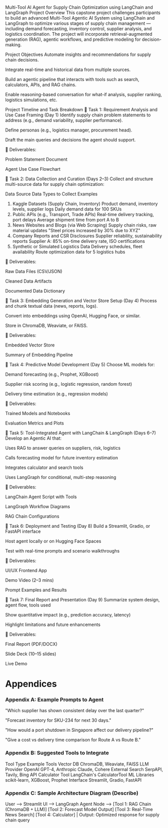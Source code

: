 Multi-Tool AI Agent for Supply Chain Optimization using LangChain and LangGraph
Project Overview
This capstone project challenges participants to build an advanced Multi-Tool Agentic AI System using LangChain and LangGraph to optimize various stages of supply chain management — including demand forecasting, inventory control, supplier analysis, and logistics coordination. The project will incorporate retrieval-augmented generation (RAG), agentic workflows, and predictive modeling for decision-making.

Project Objectives
Automate insights and recommendations for supply chain decisions.

Integrate real-time and historical data from multiple sources.

Build an agentic pipeline that interacts with tools such as search, calculators, APIs, and RAG chains.

Enable reasoning-based conversation for what-if analysis, supplier ranking, logistics simulations, etc.

Project Timeline and Task Breakdown
🔹 Task 1: Requirement Analysis and Use Case Framing (Day 1)
Identify supply chain problem statements to address (e.g., demand variability, supplier performance).

Define personas (e.g., logistics manager, procurement head).

Draft the main queries and decisions the agent should support.

📌 Deliverables:

Problem Statement Document

Agent Use Case Flowchart

🔹 Task 2: Data Collection and Curation (Days 2–3)
Collect and structure multi-source data for supply chain optimization:

Data Source	Data Types to Collect	Examples
1. Kaggle Datasets (Supply Chain, Inventory)	Product demand, inventory levels, supplier logs	Daily demand data for 100 SKUs
2. Public APIs (e.g., Transport, Trade APIs)	Real-time delivery tracking, port delays	Average shipment time from port A to B
3. News Websites and Blogs (via Web Scraping)	Supply chain risks, raw material updates	"Steel prices increased by 30% due to XYZ"
4. Company Reports and CSR Disclosures	Supplier reliability, sustainability reports	Supplier A: 85% on-time delivery rate, ISO certifications
5. Synthetic or Simulated Logistics Data	Delivery schedules, fleet availability	Route optimization data for 5 logistics hubs

📌 Deliverables:

Raw Data Files (CSV/JSON)

Cleaned Data Artifacts

Documented Data Dictionary

🔹 Task 3: Embedding Generation and Vector Store Setup (Day 4)
Process and chunk textual data (news, reports, logs).

Convert into embeddings using OpenAI, Hugging Face, or similar.

Store in ChromaDB, Weaviate, or FAISS.

📌 Deliverables:

Embedded Vector Store

Summary of Embedding Pipeline

🔹 Task 4: Predictive Model Development (Day 5)
Choose ML models for:

Demand forecasting (e.g., Prophet, XGBoost)

Supplier risk scoring (e.g., logistic regression, random forest)

Delivery time estimation (e.g., regression models)

📌 Deliverables:

Trained Models and Notebooks

Evaluation Metrics and Plots

🔹 Task 5: Tool-Integrated Agent with LangChain & LangGraph (Days 6–7)
Develop an Agentic AI that:

Uses RAG to answer queries on suppliers, risk, logistics

Calls forecasting model for future inventory estimation

Integrates calculator and search tools

Uses LangGraph for conditional, multi-step reasoning

📌 Deliverables:

LangChain Agent Script with Tools

LangGraph Workflow Diagrams

RAG Chain Configurations

🔹 Task 6: Deployment and Testing (Day 8)
Build a Streamlit, Gradio, or FastAPI interface

Host agent locally or on Hugging Face Spaces

Test with real-time prompts and scenario walkthroughs

📌 Deliverables:

UI/UX Frontend App

Demo Video (2–3 mins)

Prompt Examples and Results

🔹 Task 7: Final Report and Presentation (Day 9)
Summarize system design, agent flow, tools used

Show quantitative impact (e.g., prediction accuracy, latency)

Highlight limitations and future enhancements

📌 Deliverables:

Final Report (PDF/DOCX)

Slide Deck (10–15 slides)

Live Demo

# Appendices
### Appendix A: Example Prompts to Agent

"Which supplier has shown consistent delay over the last quarter?"

"Forecast inventory for SKU-234 for next 30 days."

"How would a port shutdown in Singapore affect our delivery pipeline?"

"Give a cost vs delivery time comparison for Route A vs Route B."

###  Appendix B: Suggested Tools to Integrate
Tool Type	Example Tools
Vector DB	ChromaDB, Weaviate, FAISS
LLM Provider	OpenAI GPT-4, Anthropic Claude, Cohere
External Search	SerpAPI, Tavily, Bing API
Calculator Tool	LangChain's CalculatorTool
ML Libraries	scikit-learn, XGBoost, Prophet
Interface	Streamlit, Gradio, FastAPI

### Appendix C: Sample Architecture Diagram (Describe)

User --> Streamlit UI --> LangGraph Agent Node -->
    [Tool 1: RAG Chain (ChromaDB + LLM)]
    [Tool 2: Forecast Model Output]
    [Tool 3: Real-Time News Search]
    [Tool 4: Calculator]
        |
     Output: Optimized response for supply chain query